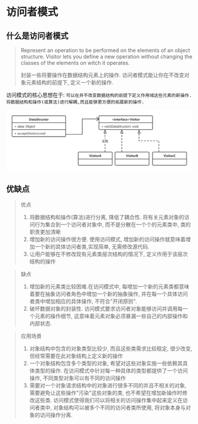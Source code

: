 # 访问者模式

## 什么是访问者模式

> Represent  an  operation to be  performed  on the  elements  of  an  object structure.  Visitor lets  you  define  a  new  operation  without  changing  the  classes  of  the  elements  on witch  it operates.
>
> 封装一些将要操作在数据结构元素上的操作. 访问者模式能让你在不改变对象元素结构的前提下, 定义一个新的操作.

访问模式的核心思想在于: `可以在并不改变数据结构的前提下定义作用域这些元素的新操作. 将数据结构和操作(或算法)进行解耦,而且能够更方便的拓展新的操作.`

![](./image/designpattern/visitor.png)

## 优缺点

> 优点
>
> 1. 将数据结构和操作(算法)进行分离, 降低了耦合性.  将有关元素对象的访问行为集合到一个访问者对象中, 而不是分散在一个个的元素类中, 类的职责更加清晰
> 2. 增加新的访问操作很方便. 使用访问模式, 增加新的访问操作就意味着增加一个新的具体访问者类,实现简单, 无需修改源代码.
> 3. 让用户能够在不修改现有元素类层次结构的情况下, 定义作用于该层次结构的操作

> 缺点
>
> 1. 增加新的元素类比较困难.在访问模式中, 每增加一个新的元素类都意味着要在抽象访问者角色中增加一个新的抽象操作, 并在每一个具体访问者类中增加相应的具体操作, 不符合"开闭原则".
> 2. 破坏数据对象的封装性. 访问模式要求访问者对象能够访问并调用每一个元素的操作细节, 这意味着元素对象必须暴漏一些自己的内部操作和内部状态.

> 应用场景
>
> 1. 对象结构中包含的对象类型比较少, 而且这些类需求比较稳定, 很少改变, 但经常需要在此对象结构上定义新的操作
> 2. 一个对象结构包含多个类型的对象, 希望对这些对象实施一些依赖其具体类型的操作. 在访问模式中针对每一种具体的类型都提供了一个访问操作, 不同类型对象可以有不同的访问操作
> 3. 需要对一个对象请求结构中的对象进行很多不同的并且不相关的对象, 需要避免让这些操作"污染"这些对象的类, 也不希望在增加新操作时修改这些类. 访问模式使得我们可以将相关的访问操作集中起来定义在访问者类中,  对象结构可以被多个不同的访问者类所使用, 将对象本身与对象的访问操作分离.







































